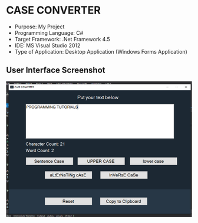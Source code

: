 # CASE CONVERTER

* Purpose: My Project
* Programming Language: C#
* Target Framework: .Net Framework 4.5
* IDE: MS Visual Studio 2012
* Type of Application: Desktop Application (Windows Forms Application)

<h2> User Interface Screenshot </h2> 
  <img src="SCREENSHOT/PIC1.png">
  